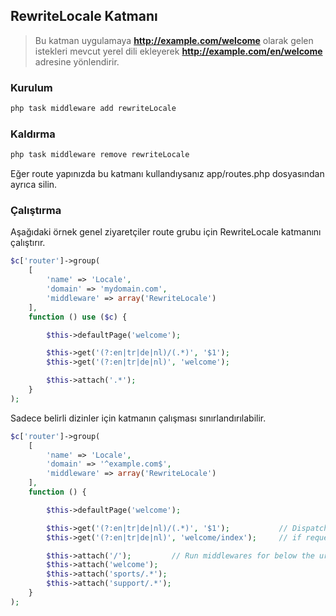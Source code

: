 
## RewriteLocale Katmanı

> Bu katman uygulamaya <b>http://example.com/welcome</b> olarak gelen istekleri mevcut yerel dili ekleyerek <b>http://example.com/en/welcome</b> adresine yönlendirir.

### Kurulum

```php
php task middleware add rewriteLocale
```

### Kaldırma

```php
php task middleware remove rewriteLocale
```

Eğer route yapınızda bu katmanı kullandıysanız app/routes.php dosyasından ayrıca silin.

### Çalıştırma

Aşağıdaki örnek genel ziyaretçiler route grubu için RewriteLocale katmanını çalıştırır.

```php
$c['router']->group(
    [
        'name' => 'Locale', 
        'domain' => 'mydomain.com', 
        'middleware' => array('RewriteLocale')
    ],
    function () use ($c) {

        $this->defaultPage('welcome');

        $this->get('(?:en|tr|de|nl)/(.*)', '$1');
        $this->get('(?:en|tr|de|nl)', 'welcome');

        $this->attach('.*');
    }
);
```

Sadece belirli dizinler için katmanın çalışması sınırlandırılabilir.

```php
$c['router']->group(
    [
        'name' => 'Locale',
        'domain' => '^example.com$',
        'middleware' => array('RewriteLocale')
    ],
    function () {

        $this->defaultPage('welcome');

        $this->get('(?:en|tr|de|nl)/(.*)', '$1');           // Dispatch request for http://example.com/en/folder/class
        $this->get('(?:en|tr|de|nl)', 'welcome/index');     // if request http://example.com/en  -> redirect it to default controller

        $this->attach('/');         // Run middlewares for below the urls
        $this->attach('welcome');
        $this->attach('sports/.*');
        $this->attach('support/.*');
    }
);
```